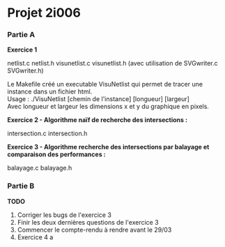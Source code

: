 # Projet 2i006  
### Partie A

**Exercice 1**

netlist.c netlist.h visunetlist.c visunetlist.h (avec utilisation de SVGwriter.c SVGwriter.h)

Le Makefile créé un executable VisuNetlist qui permet de tracer une instance dans un fichier html.  
Usage : ./VisuNetlist [chemin de l'instance] [longueur] [largeur]  
Avec longueur et largeur les dimensions x et y du graphique en pixels.

**Exercice 2 - Algorithme naïf de recherche des intersections :**

intersection.c intersection.h

**Exercice 3 - Algorithme recherche des intersections par balayage et comparaison des performances :**

balayage.c balayage.h

### Partie B




**TODO**

1. Corriger les bugs de l'exercice 3
2. Finir les deux dernières questions de l'exercice 3
3. Commencer le compte-rendu à rendre avant le 29/03
4. Exercice 4
a
